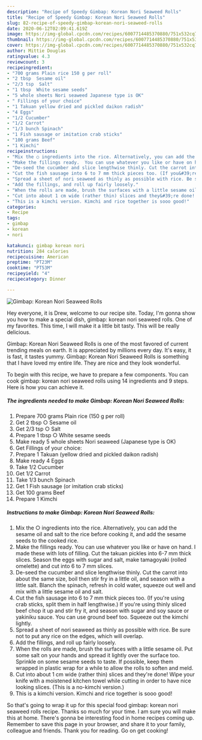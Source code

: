 ```yaml
---
description: "Recipe of Speedy Gimbap: Korean Nori Seaweed Rolls"
title: "Recipe of Speedy Gimbap: Korean Nori Seaweed Rolls"
slug: 82-recipe-of-speedy-gimbap-korean-nori-seaweed-rolls
date: 2020-06-12T02:09:41.619Z
image: https://img-global.cpcdn.com/recipes/6007714485370880/751x532cq70/gimbap-korean-nori-seaweed-rolls-recipe-main-photo.jpg
thumbnail: https://img-global.cpcdn.com/recipes/6007714485370880/751x532cq70/gimbap-korean-nori-seaweed-rolls-recipe-main-photo.jpg
cover: https://img-global.cpcdn.com/recipes/6007714485370880/751x532cq70/gimbap-korean-nori-seaweed-rolls-recipe-main-photo.jpg
author: Mittie Douglas
ratingvalue: 4.3
reviewcount: 3
recipeingredient:
- "700 grams Plain rice 150 g per roll"
- "2 tbsp  Sesame oil"
- "2/3 tsp  Salt"
- "1 tbsp  White sesame seeds"
- "5 whole sheets Nori seaweed Japanese type is OK"
- " Fillings of your choice"
- "1 Takuan yellow dried and pickled daikon radish"
- "4 Eggs"
- "1/2 Cucumber"
- "1/2 Carrot"
- "1/3 bunch Spinach"
- "1 Fish sausage or imitation crab sticks"
- "100 grams Beef"
- "1 Kimchi"
recipeinstructions:
- "Mix the ○ ingredients into the rice. Alternatively, you can add the sesame oil and salt to the rice before cooking it, and add the sesame seeds to the cooked rice."
- "Make the fillings ready.  You can use whatever you like or have on hand.  I made these with lots of filling. Cut the takuan pickles into 6-7 mm thick slices. Season the eggs with sugar and salt, make tamagoyaki (rolled omelette) and cut into 6 to 7 mm slices."
- "De-seed the cucumber and slice lengthwise thinly. Cut the carrot into about the same size, boil then stir fry in a little oil, and season with a little salt. Blanch the spinach, refresh in cold water, squeeze out well and mix with a little sesame oil and salt."
- "Cut the fish sausage into 6 to 7 mm thick pieces too. (If you&#39;re using crab sticks, split them in half lengthwise.) If you&#39;re using thinly sliced beef chop it up and stir fry it, and season with sugar and soy sauce or yakiniku sauce. You can use ground beef too. Squeeze out the kimchi lightly."
- "Spread a sheet of nori seaweed as thinly as possible with rice. Be sure not to put any rice on the edges, which will overlap."
- "Add the fillings, and roll up fairly loosely."
- "When the rolls are made, brush the surfaces with a little sesame oil. Put some salt on your hands and spread it lightly over the surface too. Sprinkle on some sesame seeds to taste. If possible, keep them wrapped in plastic wrap for a while to allow the rolls to soften and meld."
- "Cut into about 1 cm wide (rather thin) slices and they&#39;re done! Wipe your knife with a moistened kitchen towel while cutting in order to have nice looking slices. (This is a no-kimchi version.)"
- "This is a kimchi version. Kimchi and rice together is sooo good!"
categories:
- Recipe
tags:
- gimbap
- korean
- nori

katakunci: gimbap korean nori 
nutrition: 284 calories
recipecuisine: American
preptime: "PT23M"
cooktime: "PT53M"
recipeyield: "4"
recipecategory: Dinner

---
```



![Gimbap: Korean Nori Seaweed Rolls](https://img-global.cpcdn.com/recipes/6007714485370880/751x532cq70/gimbap-korean-nori-seaweed-rolls-recipe-main-photo.jpg)

Hey everyone, it is Drew, welcome to our recipe site. Today, I'm gonna show you how to make a special dish, gimbap: korean nori seaweed rolls. One of my favorites. This time, I will make it a little bit tasty. This will be really delicious.



Gimbap: Korean Nori Seaweed Rolls is one of the most favored of current trending meals on earth. It is appreciated by millions every day. It's easy, it is fast, it tastes yummy. Gimbap: Korean Nori Seaweed Rolls is something that I have loved my entire life. They are nice and they look wonderful.


To begin with this recipe, we have to prepare a few components. You can cook gimbap: korean nori seaweed rolls using 14 ingredients and 9 steps. Here is how you can achieve it.

<!--inarticleads1-->

##### The ingredients needed to make Gimbap: Korean Nori Seaweed Rolls:

1. Prepare 700 grams Plain rice (150 g per roll)
1. Get 2 tbsp ○ Sesame oil
1. Get 2/3 tsp ○ Salt
1. Prepare 1 tbsp ○ White sesame seeds
1. Make ready 5 whole sheets Nori seaweed (Japanese type is OK)
1. Get  Fillings of your choice:
1. Prepare 1 Takuan (yellow dried and pickled daikon radish)
1. Make ready 4 Eggs
1. Take 1/2 Cucumber
1. Get 1/2 Carrot
1. Take 1/3 bunch Spinach
1. Get 1 Fish sausage (or imitation crab sticks)
1. Get 100 grams Beef
1. Prepare 1 Kimchi




<!--inarticleads2-->

##### Instructions to make Gimbap: Korean Nori Seaweed Rolls:

1. Mix the ○ ingredients into the rice. Alternatively, you can add the sesame oil and salt to the rice before cooking it, and add the sesame seeds to the cooked rice.
1. Make the fillings ready.  You can use whatever you like or have on hand.  I made these with lots of filling. Cut the takuan pickles into 6-7 mm thick slices. Season the eggs with sugar and salt, make tamagoyaki (rolled omelette) and cut into 6 to 7 mm slices.
1. De-seed the cucumber and slice lengthwise thinly. Cut the carrot into about the same size, boil then stir fry in a little oil, and season with a little salt. Blanch the spinach, refresh in cold water, squeeze out well and mix with a little sesame oil and salt.
1. Cut the fish sausage into 6 to 7 mm thick pieces too. (If you&#39;re using crab sticks, split them in half lengthwise.) If you&#39;re using thinly sliced beef chop it up and stir fry it, and season with sugar and soy sauce or yakiniku sauce. You can use ground beef too. Squeeze out the kimchi lightly.
1. Spread a sheet of nori seaweed as thinly as possible with rice. Be sure not to put any rice on the edges, which will overlap.
1. Add the fillings, and roll up fairly loosely.
1. When the rolls are made, brush the surfaces with a little sesame oil. Put some salt on your hands and spread it lightly over the surface too. Sprinkle on some sesame seeds to taste. If possible, keep them wrapped in plastic wrap for a while to allow the rolls to soften and meld.
1. Cut into about 1 cm wide (rather thin) slices and they&#39;re done! Wipe your knife with a moistened kitchen towel while cutting in order to have nice looking slices. (This is a no-kimchi version.)
1. This is a kimchi version. Kimchi and rice together is sooo good!




So that's going to wrap it up for this special food gimbap: korean nori seaweed rolls recipe. Thanks so much for your time. I am sure you will make this at home. There's gonna be interesting food in home recipes coming up. Remember to save this page in your browser, and share it to your family, colleague and friends. Thank you for reading. Go on get cooking!
